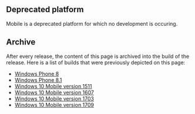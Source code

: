 ## Deprecated platform
Mobile is a deprecated platform for which no development is occuring.

## Archive
After every release, the content of this page is archived into the build of the release. Here is a list of builds that were previously depicted on this page:

- [Windows Phone 8](https://changewindows.org/build/9200/mobile)
- [Windows Phone 8.1](https://changewindows.org/build/9651/mobile)
- [Windows 10 Mobile version 1511](https://changewindows.org/build/10586/mobile)
- [Windows 10 Mobile version 1607](https://changewindows.org/build/14393/mobile)
- [Windows 10 Mobile version 1703](https://changewindows.org/build/15063/mobile)
- [Windows 10 Mobile version 1709](https://changewindows.org/build/15254/mobile)